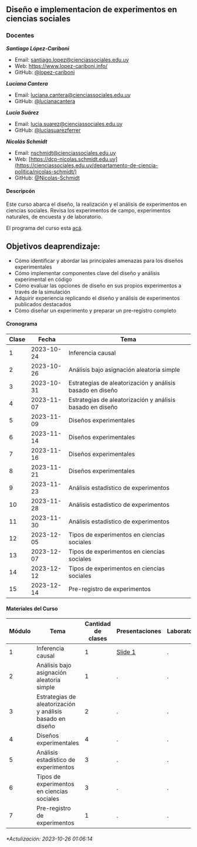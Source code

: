 
## Diseño e implementacion de experimentos en ciencias sociales

### Docentes

***Santiago López-Cariboni***

- Email: <santiago.lopez@cienciassociales.edu.uy>
- Web: <https://www.lopez-cariboni.info/>
- GitHub: [@lopez-cariboni](https://github.com/lopez-cariboni)

***Luciana Cantera***

- Email: <luciana.cantera@cienciassociales.edu.uy>
- GitHub: [@lucianacantera](https://github.com/lucianacantera)

***Lucía Suárez***

- Email: <lucia.suarez@cienciassociales.edu.uy>
- GitHub: [@luciasuarezferrer](https://github.com/luciasuarezferrer)

***Nicolás Schmidt***

- Email: <nschmidt@cienciassociales.edu.uy>
- Web:
  [https://dcp-nicolas.schmidt.edu.uy](https://cienciassociales.edu.uy/departamento-de-ciencia-politica/nicolas-schmidt/)
- GitHub: [@Nicolas-Schmidt](https://github.com/Nicolas-Schmidt)

#### Descripcón

Este curso abarca el diseño, la realización y el análisis de
experimentos en ciencias sociales. Revisa los experimentos de campo,
experimentos naturales, de encuesta y de laboratorio.

El programa del curso esta
[acá](https://drive.google.com/file/d/1LoqrzsCgzLVk5mwedZIQ1jkhL866mjhF/view?usp=sharing).

## Objetivos deaprendizaje:

- Cómo identificar y abordar las principales amenazas para los diseños
  experimentales
- Cómo implementar componentes clave del diseño y análisis experimental
  en código
- Cómo evaluar las opciones de diseño en sus propios experimentos a
  través de la simulación
- Adquirir experiencia replicando el diseño y análisis de experimentos
  publicados destacados
- Cómo diseñar un experimento y preparar un pre-registro completo

#### Cronograma

| Clase | Fecha      | Tema                                                      |
|-------|------------|-----------------------------------------------------------|
| 1     | 2023-10-24 | Inferencia causal                                         |
| 2     | 2023-10-26 | Análisis bajo asignación aleatoria simple                 |
| 3     | 2023-10-31 | Estrategias de aleatorización y análisis basado en diseño |
| 4     | 2023-11-07 | Estrategias de aleatorización y análisis basado en diseño |
| 5     | 2023-11-09 | Diseños experimentales                                    |
| 6     | 2023-11-14 | Diseños experimentales                                    |
| 7     | 2023-11-16 | Diseños experimentales                                    |
| 8     | 2023-11-21 | Diseños experimentales                                    |
| 9     | 2023-11-23 | Análisis estadístico de experimentos                      |
| 10    | 2023-11-28 | Análisis estadístico de experimentos                      |
| 11    | 2023-11-30 | Análisis estadístico de experimentos                      |
| 12    | 2023-12-05 | Tipos de experimentos en ciencias sociales                |
| 13    | 2023-12-07 | Tipos de experimentos en ciencias sociales                |
| 14    | 2023-12-12 | Tipos de experimentos en ciencias sociales                |
| 15    | 2023-12-14 | Pre-registro de experimentos                              |

#### Materiales del Curso

| Módulo | Tema                                                      | Cantidad de clases | Presentaciones                                                                                | Laboratorios |
|--------|-----------------------------------------------------------|--------------------|-----------------------------------------------------------------------------------------------|--------------|
| 1      | Inferencia causal                                         | 1                  | [Slide 1](https://drive.google.com/file/d/1zpyLVzf75A1yy5zIeg0aAMfdiT24G651/view?usp=sharing) | .            |
| 2      | Análisis bajo asignación aleatoria simple                 | 1                  | .                                                                                             | .            |
| 3      | Estrategias de aleatorización y análisis basado en diseño | 2                  | .                                                                                             | .            |
| 4      | Diseños experimentales                                    | 4                  | .                                                                                             | .            |
| 5      | Análisis estadístico de experimentos                      | 3                  | .                                                                                             | .            |
| 6      | Tipos de experimentos en ciencias sociales                | 3                  | .                                                                                             | .            |
| 7      | Pre-registro de experimentos                              | 1                  | .                                                                                             | .            |

###### \*Actulización: 2023-10-26 01:06:14
